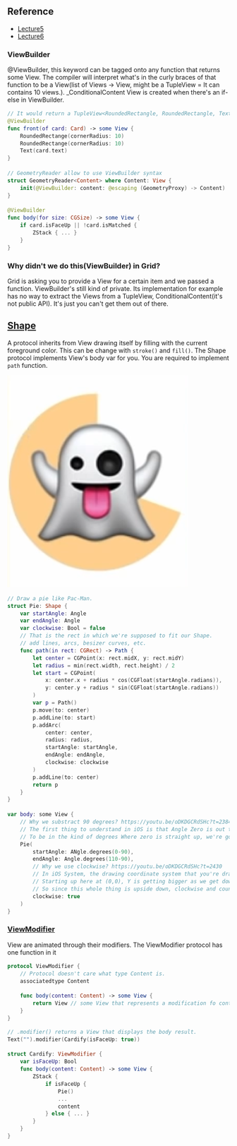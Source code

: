 ## Reference
- [Lecture5](https://youtu.be/SIYdYpPXil4)
- [Lecture6](https://youtu.be/eHEeWzFP6O4)

### ViewBuilder
@ViewBuilder, this keyword can be tagged onto any function that returns some View.
The compiler will interpret what's in the curly braces of that function to be a View(list of Views → View, might be a TupleView = It can contains 10 views.).
_ConditionalContent View is created when there's an if-else in ViewBuilder.

```swift
// It would return a TupleView<RoundedRectangle, RoundedRectangle, Text>
@ViewBuilder
func front(of card: Card) -> some View {
	RoundedRectange(cornerRadius: 10)
	RoundedRectange(cornerRadius: 10)
	Text(card.text)
}

// GeometryReader allow to use ViewBuilder syntax
struct GeometryReader<Content> where Content: View {
	init(@ViewBuilder: content: @escaping (GeometryProxy) -> Content)
}

@ViewBuilder
func body(for size: CGSize) -> some View {
	if card.isFaceUp || !card.isMatched {
		ZStack { ... }
	}
}
```

### Why didn't we do this(ViewBuilder) in Grid?
Grid is asking you to provide a View for a certain item and we passed a function.
ViewBuilder's still kind of private.
Its implementation for example has no way to extract the Views from a TupleView, ConditionalContent(it's not public API). It's just you can't get them out of there.

## [Shape](https://youtu.be/oDKDGCRdSHc?t=1223)
A protocol inherits from View drawing itself by filling with the current foreground color.
This can be change with `stroke()` and `fill()`.
The Shape protocol implements View's body var for you. You are required to implement `path` function.

![shape_pie_example](./images/shape_pie_example.png)

```swift
// Draw a pie like Pac-Man.
struct Pie: Shape {
	var startAngle: Angle
	var endAngle: Angle
	var clockwise: Bool = false
	// That is the rect in which we're supposed to fit our Shape.
	// add lines, arcs, besizer curves, etc.
	func path(in rect: CGRect) -> Path {
		let center = CGPoint(x: rect.midX, y: rect.midY)
		let radius = min(rect.width, rect.height) / 2
		let start = CGPoint(
			x: center.x + radius * cos(CGFloat(startAngle.radians)),
			y: center.y + radius * sin(CGFloat(startAngle.radians))
		)
		var p = Path()
		p.move(to: center)
		p.addLine(to: start)
		p.addArc(
			center: center,
			radius: radius,
			startAngle: startAngle,
			endAngle: endAngle,
			clockwise: clockwise
		)
		p.addLine(to: center)
		return p
	}
}

var body: some View {
	// Why we substract 90 degrees? https://youtu.be/oDKDGCRdSHc?t=2384
	// The first thing to understand in iOS is that Angle Zero is out to the right
	// To be in the kind of degrees Where zero is straight up, we're gonna have to subtract 90 degrees.
	Pie(
		startAngle: ANgle.degrees(0-90),
		endAngle: Angle.degrees(110-90),
		// Why we use clockwise? https://youtu.be/oDKDGCRdSHc?t=2430
		// In iOS System, the drawing coordinate system that you're drawing has (0,0) is the upper left and is upside down.
		// Starting up here at (0,0), Y is getting bigger as we get down.
		// So since this whole thing is upside down, clockwise and counterclockwise are going the other way as well.
		clockwise: true
	)
}
```

### [ViewModifier](https://youtu.be/oDKDGCRdSHc?t=2514)
View are animated through their modifiers. The ViewModifier protocol has one function in it

```swift
protocol ViewModifier {
	// Protocol doesn't care what type Content is.
	associatedtype Content

	func body(content: Content) -> some View {
		return View // some View that represents a modification fo content
	}
}
```

```swift
// .modifier() returns a View that displays the body result.
Text("").modifier(Cardify(isFaceUp: true))

struct Cardify: ViewModifier {
	var isFaceUp: Bool
	func body(content: Content) -> some View {
		ZStack {
			if isFaceUp { 
				Pie()
				...
				content
			} else { ... }
		}
	}
}
```
